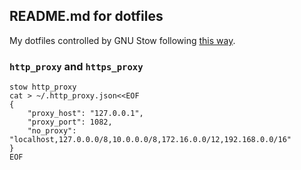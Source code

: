 
## README.md for dotfiles

My dotfiles controlled by GNU Stow following [this way](https://farseerfc.me/using-gnu-stow-to-manage-your-dotfiles.html).

### `http_proxy` and `https_proxy`

```
stow http_proxy
cat > ~/.http_proxy.json<<EOF
{
    "proxy_host": "127.0.0.1",
    "proxy_port": 1082,
    "no_proxy": "localhost,127.0.0.0/8,10.0.0.0/8,172.16.0.0/12,192.168.0.0/16"
}
EOF
```
